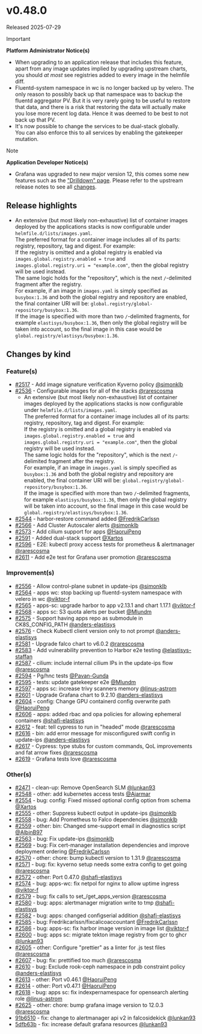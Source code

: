 # v0.48.0

Released 2025-07-29
<!-- -->
> [!IMPORTANT]
> **Platform Administrator Notice(s)**
> - When upgrading to an application release that includes this feature, apart from any image updates implied by upgrading upstream charts, you should _at most_ see registries added to every image in the helmfile diff.
> - Fluentd-system namespace in wc is no longer backed up by velero. The only reason to possibly back up that namespace was to backup the fluentd aggregator PV. But it is very rarely going to be useful to restore that data, and there is a risk that restoring the data will actually make you lose more recent log data. Hence it was deemed to be best to not back up that PV.
> - It's now possible to change the services to be dual-stack globally.<br>You can also enforce this to all services by enabling the gatekeeper mutation.
<!-- -->
> [!NOTE]
> **Application Developer Notice(s)**
> - Grafana was upgraded to new major version 12, this comes some new features such as the ["Drilldown" page](https://grafana.com/blog/2025/02/20/grafana-drilldown-apps-the-improved-queryless-experience-formerly-known-as-the-explore-apps/). Please refer to the upstream release notes to see all [changes](https://grafana.com/docs/grafana/latest/whatsnew/whats-new-in-v12-0/).

## Release highlights

- An extensive (but most likely non-exhaustive) list of container images deployed by the applications stacks is now configurable under `helmfile.d/lists/images.yaml`.<br>The preferred format for a container image includes all of its parts: registry, repository, tag and digest. For example:<br>If the registry is omitted and a global registry is enabled via `images.global.registry.enabled = true` and `images.global.registry.uri = "example.com"`, then the global registry will be used instead.<br>The same logic holds for the "repository", which is the next `/`-delimited fragment after the registry.<br>For example, if an image in `images.yaml` is simply specified as `busybox:1.36` and both the global registry and repository are enabled, the final container URI will be: `global.registry/global-repository/busybox:1.36`.<br>If the image is specified with more than two `/`-delimited fragments, for example `elastisys/busybox:1.36`, then only the global registry will be taken into account, so the final image in this case would be `global.registry/elastisys/busybox:1.36`.

## Changes by kind

### Feature(s)

- [#2517](https://github.com/elastisys/compliantkubernetes-apps/pull/2517) - Add image signature verification Kyverno policy [@simonklb](https://github.com/simonklb)
- [#2536](https://github.com/elastisys/compliantkubernetes-apps/pull/2536) - Configurable images for all of the stacks [@rarescosma](https://github.com/rarescosma)
  - An extensive (but most likely non-exhaustive) list of container images deployed by the applications stacks is now configurable under `helmfile.d/lists/images.yaml`.<br>The preferred format for a container image includes all of its parts: registry, repository, tag and digest. For example:<br>If the registry is omitted and a global registry is enabled via `images.global.registry.enabled = true` and `images.global.registry.uri = "example.com"`, then the global registry will be used instead.<br>The same logic holds for the "repository", which is the next `/`-delimited fragment after the registry.<br>For example, if an image in `images.yaml` is simply specified as `busybox:1.36` and both the global registry and repository are enabled, the final container URI will be: `global.registry/global-repository/busybox:1.36`.<br>If the image is specified with more than two `/`-delimited fragments, for example `elastisys/busybox:1.36`, then only the global registry will be taken into account, so the final image in this case would be `global.registry/elastisys/busybox:1.36`.
- [#2544](https://github.com/elastisys/compliantkubernetes-apps/pull/2544) - harbor-restore command added [@FredrikCarlssn](https://github.com/FredrikCarlssn)
- [#2566](https://github.com/elastisys/compliantkubernetes-apps/pull/2566) - Add Cluster Autoscaler alerts [@simonklb](https://github.com/simonklb)
- [#2573](https://github.com/elastisys/compliantkubernetes-apps/pull/2573) - Add cilium support for apps [@HaoruiPeng](https://github.com/HaoruiPeng)
- [#2591](https://github.com/elastisys/compliantkubernetes-apps/pull/2591) - Added dual-stack support [@Xartos](https://github.com/Xartos)
- [#2596](https://github.com/elastisys/compliantkubernetes-apps/pull/2596) - E2E: kubectl proxy access tests for prometheus & alertmanager [@rarescosma](https://github.com/rarescosma)
- [#2611](https://github.com/elastisys/compliantkubernetes-apps/pull/2611) - Add e2e test for Grafana user promotion [@rarescosma](https://github.com/rarescosma)

### Improvement(s)

- [#2556](https://github.com/elastisys/compliantkubernetes-apps/pull/2556) - Allow control-plane subnet in update-ips [@simonklb](https://github.com/simonklb)
- [#2564](https://github.com/elastisys/compliantkubernetes-apps/pull/2564) - apps wc: stop backing up fluentd-system namespace with velero in wc [@viktor-f](https://github.com/viktor-f)
- [#2565](https://github.com/elastisys/compliantkubernetes-apps/pull/2565) - apps-sc: upgrade harbor to app v2.13.1 and chart 1.17.1 [@viktor-f](https://github.com/viktor-f)
- [#2568](https://github.com/elastisys/compliantkubernetes-apps/pull/2568) - apps sc: S3 quota alerts per bucket [@Mlundm](https://github.com/Mlundm)
- [#2575](https://github.com/elastisys/compliantkubernetes-apps/pull/2575) - Support having apps repo as submodule in CK8S_CONFIG_PATH [@anders-elastisys](https://github.com/anders-elastisys)
- [#2576](https://github.com/elastisys/compliantkubernetes-apps/pull/2576) - Check Kubectl client version only to not prompt [@anders-elastisys](https://github.com/anders-elastisys)
- [#2581](https://github.com/elastisys/compliantkubernetes-apps/pull/2581) - Upgrade falco chart to v6.0.2 [@rarescosma](https://github.com/rarescosma)
- [#2583](https://github.com/elastisys/compliantkubernetes-apps/pull/2583) - Add vulnerability prevention to Harbor e2e testing [@elastisys-staffan](https://github.com/elastisys-staffan)
- [#2587](https://github.com/elastisys/compliantkubernetes-apps/pull/2587) - cilium: include internal cilium IPs in the update-ips flow [@rarescosma](https://github.com/rarescosma)
- [#2594](https://github.com/elastisys/compliantkubernetes-apps/pull/2594) - Pg/hnc tests [@Pavan-Gunda](https://github.com/Pavan-Gunda)
- [#2595](https://github.com/elastisys/compliantkubernetes-apps/pull/2595) - tests: update gatekeeper e2e [@Mlundm](https://github.com/Mlundm)
- [#2597](https://github.com/elastisys/compliantkubernetes-apps/pull/2597) - apps sc: increase trivy scanners memory [@linus-astrom](https://github.com/linus-astrom)
- [#2601](https://github.com/elastisys/compliantkubernetes-apps/pull/2601) - Upgrade Grafana chart to 9.2.10 [@anders-elastisys](https://github.com/anders-elastisys)
- [#2604](https://github.com/elastisys/compliantkubernetes-apps/pull/2604) - config: Change GPU containerd config overwrite path [@HaoruiPeng](https://github.com/HaoruiPeng)
- [#2606](https://github.com/elastisys/compliantkubernetes-apps/pull/2606) - apps: added rbac and opa policies for allowing ephemeral containers [@shafi-elastisys](https://github.com/shafi-elastisys)
- [#2612](https://github.com/elastisys/compliantkubernetes-apps/pull/2612) - feat: tell cypress to run in "headed" mode [@rarescosma](https://github.com/rarescosma)
- [#2616](https://github.com/elastisys/compliantkubernetes-apps/pull/2616) - bin: add error message for misconfigured swift config in update-ips [@anders-elastisys](https://github.com/anders-elastisys)
- [#2617](https://github.com/elastisys/compliantkubernetes-apps/pull/2617) - Cypress: type stubs for custom commands, QoL improvements and fat arrow fixes [@rarescosma](https://github.com/rarescosma)
- [#2619](https://github.com/elastisys/compliantkubernetes-apps/pull/2619) - Grafana tests love [@rarescosma](https://github.com/rarescosma)

### Other(s)

- [#2471](https://github.com/elastisys/compliantkubernetes-apps/pull/2471) - clean-up: Remove OpenSearch SLM [@lunkan93](https://github.com/lunkan93)
- [#2548](https://github.com/elastisys/compliantkubernetes-apps/pull/2548) - other: add kubernetes access tests [@Ajarmar](https://github.com/Ajarmar)
- [#2554](https://github.com/elastisys/compliantkubernetes-apps/pull/2554) - bug: config: Fixed missed optional config option from schema [@Xartos](https://github.com/Xartos)
- [#2555](https://github.com/elastisys/compliantkubernetes-apps/pull/2555) - other: Suppress kubectl output in update-ips [@simonklb](https://github.com/simonklb)
- [#2558](https://github.com/elastisys/compliantkubernetes-apps/pull/2558) - bug: Add Prometheus to Falco dependencies [@simonklb](https://github.com/simonklb)
- [#2559](https://github.com/elastisys/compliantkubernetes-apps/pull/2559) - other: bin: Changed sme-support email in diagnostics script [@AlbinB97](https://github.com/AlbinB97)
- [#2563](https://github.com/elastisys/compliantkubernetes-apps/pull/2563) - bug: Fix update-ips [@simonklb](https://github.com/simonklb)
- [#2569](https://github.com/elastisys/compliantkubernetes-apps/pull/2569) - bug: Fix cert-manager installation dependencies and improve deployment ordering [@FredrikCarlssn](https://github.com/FredrikCarlssn)
- [#2570](https://github.com/elastisys/compliantkubernetes-apps/pull/2570) - other: chore: bump kubectl version to 1.31.9 [@rarescosma](https://github.com/rarescosma)
- [#2571](https://github.com/elastisys/compliantkubernetes-apps/pull/2571) - bug: fix: kyverno setup needs some extra config to get going [@rarescosma](https://github.com/rarescosma)
- [#2572](https://github.com/elastisys/compliantkubernetes-apps/pull/2572) - other: Port 0.47.0 [@shafi-elastisys](https://github.com/shafi-elastisys)
- [#2574](https://github.com/elastisys/compliantkubernetes-apps/pull/2574) - bug: apps-wc: fix netpol for nginx to allow uptime ingress [@viktor-f](https://github.com/viktor-f)
- [#2579](https://github.com/elastisys/compliantkubernetes-apps/pull/2579) - bug: fix calls to set_/get_apps_version [@rarescosma](https://github.com/rarescosma)
- [#2580](https://github.com/elastisys/compliantkubernetes-apps/pull/2580) - bug: apps: alertmanager migration write to tmp [@shafi-elastisys](https://github.com/shafi-elastisys)
- [#2582](https://github.com/elastisys/compliantkubernetes-apps/pull/2582) - bug: apps: changed configserial addition [@shafi-elastisys](https://github.com/shafi-elastisys)
- [#2585](https://github.com/elastisys/compliantkubernetes-apps/pull/2585) - bug: Fredrikcarlssn/fixcalicoaccountant [@FredrikCarlssn](https://github.com/FredrikCarlssn)
- [#2586](https://github.com/elastisys/compliantkubernetes-apps/pull/2586) - bug: apps-sc: fix harbor image version in image list [@viktor-f](https://github.com/viktor-f)
- [#2600](https://github.com/elastisys/compliantkubernetes-apps/pull/2600) - bug: apps sc: migrate tekton image registry from gcr to ghcr [@lunkan93](https://github.com/lunkan93)
- [#2605](https://github.com/elastisys/compliantkubernetes-apps/pull/2605) - other: Configure "prettier" as a linter for .js test files [@rarescosma](https://github.com/rarescosma)
- [#2607](https://github.com/elastisys/compliantkubernetes-apps/pull/2607) - bug: fix: prettified too much [@rarescosma](https://github.com/rarescosma)
- [#2610](https://github.com/elastisys/compliantkubernetes-apps/pull/2610) - bug: Exclude rook-ceph namespace in pdb constraint policy [@anders-elastisys](https://github.com/anders-elastisys)
- [#2613](https://github.com/elastisys/compliantkubernetes-apps/pull/2613) - other: Port v0.46.1 [@HaoruiPeng](https://github.com/HaoruiPeng)
- [#2614](https://github.com/elastisys/compliantkubernetes-apps/pull/2614) - other: Port v0.47.1 [@HaoruiPeng](https://github.com/HaoruiPeng)
- [#2618](https://github.com/elastisys/compliantkubernetes-apps/pull/2618) - bug: apps sc: fix indexpernamespace for opensearch alerting role [@linus-astrom](https://github.com/linus-astrom)
- [#2625](https://github.com/elastisys/compliantkubernetes-apps/pull/2625) - other: chore: bump grafana image version to 12.0.3 [@rarescosma](https://github.com/rarescosma)
- [91b6510](https://github.com/elastisys/compliantkubernetes-apps/pull/2626/commits/91b6510ff5b4009d51fdd4d6bc0ba2eb5331e322) - fix: change to alertmanager api v2 in falcosidekick [@lunkan93](https://github.com/lunkan93)
- [5dfb63b](https://github.com/elastisys/compliantkubernetes-apps/pull/2626/commits/5dfb63ba4a04b3358690825080f6cc8f7ac7b662) -  fix: increase default grafana resources [@lunkan93](https://github.com/lunkan93)
